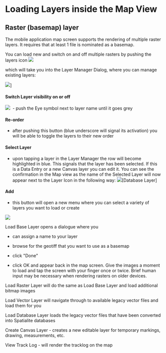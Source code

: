 Loading Layers inside the Map View
===============================================================================





Raster (basemap) layer
----------------------------------------------------------

The mobile application map screen supports the rendering of multiple
raster layers. It requires that at least 1 file is nominated as a
basemap.

You can load new and switch on and off multiple rasters by pushing the
layers icon
![](https://lh3.googleusercontent.com/oFyhOzGOhdpt1PFECKwdqNCRU2MTTbuEHsNPXytUjkj-fTHVe0_0CBkMB52QK-Wf5bYZDKxSovSlGoCV7-xwqCySobj6FBPcJ4xRa4jNPxIFqD7TDF06PsmdDA)

which will take you into the Layer Manager Dialog, where you can manage
existing layers:

![](https://lh4.googleusercontent.com/i3_bZykI4NFU4yfrGM_N1xX9a-b_4M4jkEyeWLKvQuu9Dtk0jzMsT1NyMlfHmIMGpySeNIexluHPG2fAwL0CL5gdHfaq1UT5tT95EPqn0E5hMIulJDYJaySF)]

#### Switch Layer visibility on or off
![](https://lh3.googleusercontent.com/mZET9rEwGMYfz-uQASw0d6urMKJt5R1tXsj6aoUqm3cwifsCXGyEDoR1tVQ-n0bapCCHILoN435LFsrVo4KfwJQbv9WWnS7IVIehbxMYLy8h4bqRebXDv5oZ)  - push the Eye symbol next to layer name until it goes grey

#### Re-order

-  after pushing this button (blue underscore will signal its
activation) you will be able to toggle the layers to their new order


#### Select Layer

- upon tapping a layer in the Layer Manager the row will become
highlighted in blue. This signals that the layer has been selected. If
this is a Data Entry or a new Canvas layer you can edit it. You can see
the confirmation in the Map view as the name of the Selected Layer will
now appear next to the Layer Icon in the following
way: ![](https://lh4.googleusercontent.com/j_HG74PPu4By3Woy9R3FGT84qrAnE4qH18_OCOLyWnJ4w856GrVyIarKuKSXmerD21Dr-VokdtiHXbsFd_IU_EIg3snxeTfWRC_vWLnXUNNjq6YE1YSnVJ81Og)[Database Layer]

#### Add

- this button will open a new menu where you can select a variety of
layers you want to load or create

![](https://lh3.googleusercontent.com/Mds2ePS13PRUK-FquSlI8AMMQyumzdyqcGy3aFCHonlXLq8Ot5fx4xJYoY736GzRhwp2J2QyDNCHtOW46Ppv0isX0Omze1K5rRUlQIV34e1THJg2ZOvsotjH)

Load Base Layer opens a dialogue where you

-   can assign a name to your layer

-   browse for the geotiff that you want to use as a basemap

<!-- -->

-   click "Done"

-   click OK and appear back in the map screen. Give the images a moment
    to load and tap the screen with your finger once or twice. Brief
    human input may be necessary when rendering rasters on older
    devices.



Load Raster Layer will do the same as Load Base Layer and load
additional bitmap images

Load Vector Layer will navigate through to available legacy vector
files and load them for you

Load Database Layer loads the legacy vector files that have been
converted into Spatialite databases

Create Canvas Layer - creates a new editable layer for temporary
markings, drawing, measurements, etc.

View Track Log - will render the tracklog on the
map

 

 

</div>
